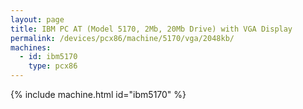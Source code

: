 ```yaml
---
layout: page
title: IBM PC AT (Model 5170, 2Mb, 20Mb Drive) with VGA Display
permalink: /devices/pcx86/machine/5170/vga/2048kb/
machines:
  - id: ibm5170
    type: pcx86
---
```


{% include machine.html id="ibm5170" %}
